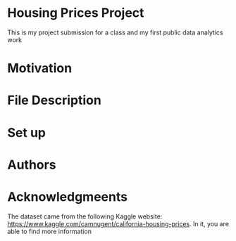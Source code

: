 # Housing Prices Project

This is my project submission for a class and my first public data analytics work


# Motivation




# File Description



# Set up





# Authors





# Acknowledgmeents

The  dataset came from the following Kaggle website: https://www.kaggle.com/camnugent/california-housing-prices. In it, you are able to find more information
